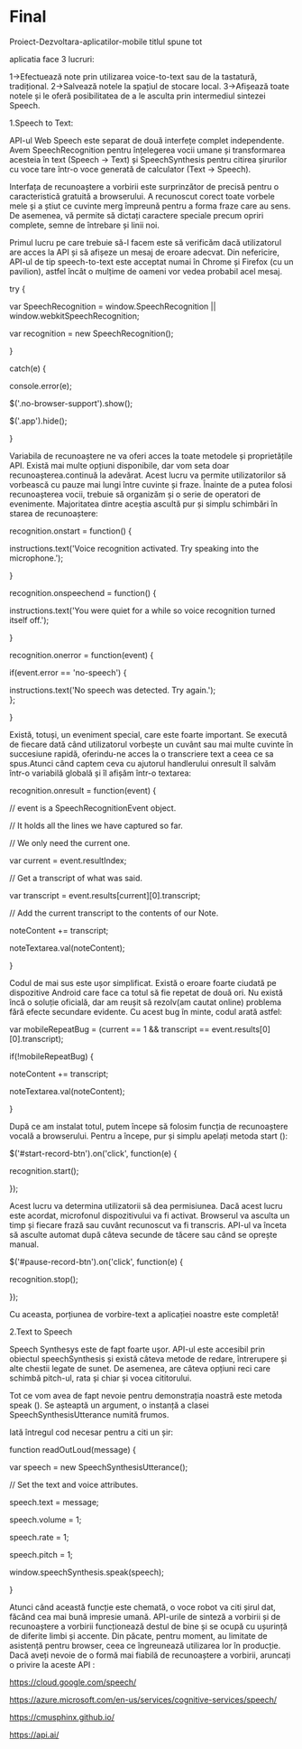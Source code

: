 # Final
Proiect-Dezvoltara-aplicatilor-mobile
titlul spune tot

aplicatia face 3 lucruri:

1->Efectuează note prin utilizarea voice-to-text sau de la tastatură, tradițional. 2->Salvează notele la spațiul de stocare local. 3->Afișează toate notele și le oferă posibilitatea de a le asculta prin intermediul sintezei Speech.

1.Speech to Text:

API-ul Web Speech este separat de două interfețe complet independente. Avem SpeechRecognition pentru înțelegerea vocii umane și transformarea acesteia în text (Speech -> Text) și SpeechSynthesis pentru citirea șirurilor cu voce tare într-o voce generată de calculator (Text -> Speech).

Interfața de recunoaștere a vorbirii este surprinzător de precisă pentru o caracteristică gratuită a browserului. A recunoscut corect toate vorbele mele și a știut ce cuvinte merg împreună pentru a forma fraze care au sens. De asemenea, vă permite să dictați caractere speciale precum opriri complete, semne de întrebare și linii noi.

Primul lucru pe care trebuie să-l facem este să verificăm dacă utilizatorul are acces la API și să afișeze un mesaj de eroare adecvat. Din nefericire, API-ul de tip speech-to-text este acceptat numai în Chrome și Firefox (cu un pavilion), astfel încât o mulțime de oameni vor vedea probabil acel mesaj.

try {

var SpeechRecognition = window.SpeechRecognition || window.webkitSpeechRecognition;

var recognition = new SpeechRecognition();

}

catch(e) {

console.error(e);

$('.no-browser-support').show();

$('.app').hide();

}

Variabila de recunoaștere ne va oferi acces la toate metodele și proprietățile API. Există mai multe opțiuni disponibile, dar vom seta doar recunoașterea.continuă la adevărat. Acest lucru va permite utilizatorilor să vorbească cu pauze mai lungi între cuvinte și fraze. Înainte de a putea folosi recunoașterea vocii, trebuie să organizăm și o serie de operatori de evenimente. Majoritatea dintre aceștia ascultă pur și simplu schimbări în starea de recunoaștere:

recognition.onstart = function() {

instructions.text('Voice recognition activated. Try speaking into the microphone.');

}

recognition.onspeechend = function() {

instructions.text('You were quiet for a while so voice recognition turned itself off.');

}

recognition.onerror = function(event) {

if(event.error == 'no-speech') {

instructions.text('No speech was detected. Try again.');  
};

}

Există, totuși, un eveniment special, care este foarte important. Se execută de fiecare dată când utilizatorul vorbește un cuvânt sau mai multe cuvinte în succesiune rapidă, oferindu-ne acces la o transcriere text a ceea ce sa spus.Atunci când captem ceva cu ajutorul handlerului onresult îl salvăm într-o variabilă globală și îl afișăm într-o textarea:

recognition.onresult = function(event) {

// event is a SpeechRecognitionEvent object.

// It holds all the lines we have captured so far.

// We only need the current one.

var current = event.resultIndex;

// Get a transcript of what was said.

var transcript = event.results[current][0].transcript;

// Add the current transcript to the contents of our Note.

noteContent += transcript;

noteTextarea.val(noteContent);

}

Codul de mai sus este ușor simplificat. Există o eroare foarte ciudată pe dispozitive Android care face ca totul să fie repetat de două ori. Nu există încă o soluție oficială, dar am reușit să rezolv(am cautat online) problema fără efecte secundare evidente. Cu acest bug în minte, codul arată astfel:

var mobileRepeatBug = (current == 1 && transcript == event.results[0][0].transcript);

if(!mobileRepeatBug) {

noteContent += transcript;

noteTextarea.val(noteContent);

}

După ce am instalat totul, putem începe să folosim funcția de recunoaștere vocală a browserului. Pentru a începe, pur și simplu apelați metoda start ():

$('#start-record-btn').on('click', function(e) {

recognition.start();

});

Acest lucru va determina utilizatorii să dea permisiunea. Dacă acest lucru este acordat, microfonul dispozitivului va fi activat. Browserul va asculta un timp și fiecare frază sau cuvânt recunoscut va fi transcris. API-ul va înceta să asculte automat după câteva secunde de tăcere sau când se oprește manual.

$('#pause-record-btn').on('click', function(e) {

recognition.stop();

});

Cu aceasta, porțiunea de vorbire-text a aplicației noastre este completă!

2.Text to Speech

Speech Synthesys este de fapt foarte ușor. API-ul este accesibil prin obiectul speechSynthesis și există câteva metode de redare, întrerupere și alte chestii legate de sunet. De asemenea, are câteva opțiuni reci care schimbă pitch-ul, rata și chiar și vocea cititorului.

Tot ce vom avea de fapt nevoie pentru demonstrația noastră este metoda speak (). Se așteaptă un argument, o instanță a clasei SpeechSynthesisUtterance numită frumos.

Iată întregul cod necesar pentru a citi un șir:

function readOutLoud(message) {

var speech = new SpeechSynthesisUtterance();

// Set the text and voice attributes.

speech.text = message;

speech.volume = 1;

speech.rate = 1;

speech.pitch = 1;

window.speechSynthesis.speak(speech);

}

Atunci când această funcție este chemată, o voce robot va citi șirul dat, făcând cea mai bună impresie umană. API-urile de sinteză a vorbirii și de recunoaștere a vorbirii funcționează destul de bine și se ocupă cu ușurință de diferite limbi și accente. Din păcate, pentru moment, au limitate de asistență pentru browser, ceea ce îngreunează utilizarea lor în producție. Dacă aveți nevoie de o formă mai fiabilă de recunoaștere a vorbirii, aruncați o privire la aceste API :

https://cloud.google.com/speech/

https://azure.microsoft.com/en-us/services/cognitive-services/speech/

https://cmusphinx.github.io/

https://api.ai/
